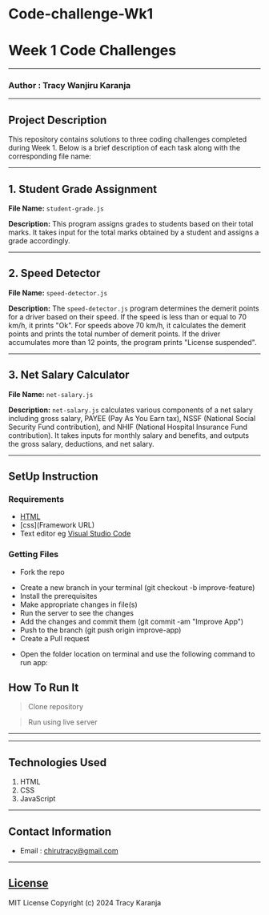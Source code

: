 # Code-challenge-Wk1
# Week 1 Code Challenges
*****
### Author : Tracy Wanjiru Karanja
****
## Project Description
This repository contains solutions to three coding challenges completed during Week 1. Below is a brief description of each task along with the corresponding file name:
******
## 1. Student Grade Assignment

**File Name:** `student-grade.js`

**Description:**
This program assigns grades to students based on their total marks. It takes input for the total marks obtained by a student and assigns a grade accordingly.
******
## 2. Speed Detector

**File Name:** `speed-detector.js`

**Description:**
The `speed-detector.js` program determines the demerit points for a driver based on their speed. If the speed is less than or equal to 70 km/h, it prints "Ok". For speeds above 70 km/h, it calculates the demerit points and prints the total number of demerit points. If the driver accumulates more than 12 points, the program prints "License suspended".
******
## 3. Net Salary Calculator

**File Name:** `net-salary.js`

**Description:**
`net-salary.js` calculates various components of a net salary including gross salary, PAYEE (Pay As You Earn tax), NSSF (National Social Security Fund contribution), and NHIF (National Hospital Insurance Fund contribution). It takes inputs for monthly salary and benefits, and outputs the gross salary, deductions, and net salary.
********
## SetUp Instruction
### Requirements
* [HTML](html.com)
* [css](Framework URL)
* Text editor eg [Visual Studio Code](https://code.visualstudio.com/download)


### Getting Files
* Fork the repo
- Create a new branch in your terminal (git checkout -b improve-feature)
- Install the prerequisites
- Make appropriate changes in file(s)
- Run the server to see the changes
- Add the changes and commit them (git commit -am "Improve App")
- Push to the branch (git push origin improve-app)
- Create a Pull request
* Open the folder location on terminal and use the following command to run app:

## How To Run It
>  Clone repository

> Run using live server
*****
*****
## Technologies Used
1. HTML
2. CSS
3. JavaScript
*****
## Contact Information
* Email : chirutracy@gmail.com
******
## [License](LICENSE)
MIT License
Copyright (c) 2024 Tracy Karanja